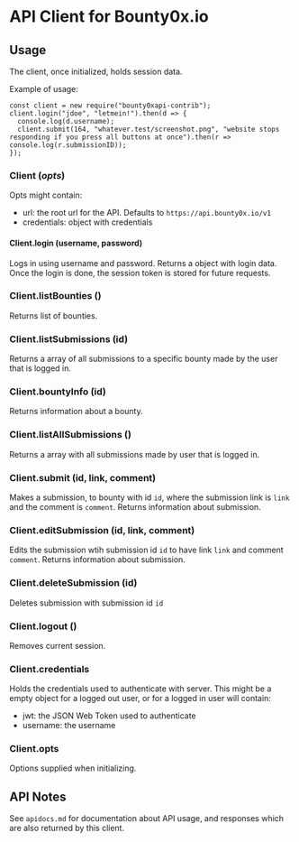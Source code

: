 # API Client for Bounty0x.io
## Usage
The client, once initialized, holds session data.

Example of usage:
```
const client = new require("bounty0xapi-contrib");
client.login("jdoe", "letmein!").then(d => {
  console.log(d.username);
  client.submit(164, "whatever.test/screenshot.png", "website stops responding if you press all buttons at once").then(r => console.log(r.submissionID));
});
```
### Client (*opts*)
Opts might contain:
* url: the root url for the API. Defaults to `https://api.bounty0x.io/v1`
* credentials: object with credentials

#### Client.login (username, password)
Logs in using username and password.
Returns a object with login data.
Once the login is done, the session token is stored for future requests.
### Client.listBounties ()
Returns list of bounties.
### Client.listSubmissions (id)
Returns a array of all submissions to a specific bounty made by the user that is logged in.
### Client.bountyInfo (id)
Returns information about a bounty.
### Client.listAllSubmissions ()
Returns a array with all submissions made by user that is logged in.
### Client.submit (id, link, comment)
Makes a submission, to bounty with id `id`, where the submission link is `link` and the comment is `comment`.
Returns information about submission.
### Client.editSubmission (id, link, comment)
Edits the submission wtih submission id `id` to have link `link` and comment `comment`.
Returns information about submission.
### Client.deleteSubmission (id)
Deletes submission with submission id `id`
### Client.logout ()
Removes current session.
### Client.credentials
Holds the credentials used to authenticate with server.
This might be a empty object for a logged out user, or for a logged in user will contain:
* jwt: the JSON Web Token used to authenticate
* username: the username
### Client.opts
Options supplied when initializing.

## API Notes
See `apidocs.md` for documentation about API usage, and responses which are also returned by this client.
